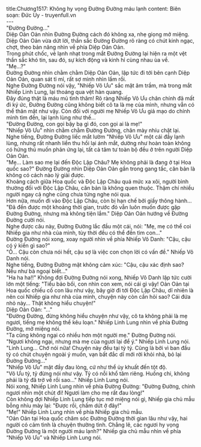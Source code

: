 title:Chương1517: Không hy vọng Đường Đường máu lạnh
content:
Biên soạn: Đức Uy - truyenfull.vn<br>---<br>"Đường Đường..."<br>Diệp Oản Oản nhìn Đường Đường cách đó không xa, nhẹ giọng mở miệng.<br>Diệp Oản Oản vừa dứt lời, thần sắc Đường Đường rõ ràng có chút kinh ngạc, chợt, theo bản năng nhìn về phía Diệp Oản Oản.<br>Trong phút chốc, vẻ lạnh nhạt trong mắt Đường Đường lại hiện ra một vệt thần sắc khó tin, sau đó, sự kích động và kinh hỉ cùng nhau ùa về.<br>"Mẹ...?"<br>Đường Đường nhìn chằm chằm Diệp Oản Oản, lập tức đi tới bên cạnh Diệp Oản Oản, quan sát tỉ mỉ, rất sợ mình nhìn lầm rồi.<br>Nghe Đường Đường nói vậy, "Nhiếp Vô Ưu" sắc mặt âm trầm, mà trong mắt Nhiếp Linh Lung, lại thoáng qua vệt hàn quang.<br>Đây đúng thật là máu mủ tình thâm! Rõ ràng Nhiếp Vô Ưu chân chính đã mất đi ký ức, Đường Đường cũng không biết cô ta là mẹ của mình, nhưng vẫn có thể thân mật như vậy. Còn đối với người mẹ Nhiếp Vô Ưu giả mạo do chính mình tìm đến, lại lạnh lùng như thế...<br>"Đường Đường, con gọi bậy bạ gì đó, con gọi ai là mẹ!"<br>"Nhiếp Vô Ưu" nhìn chằm chằm Đường Đường, chân mày nhíu chặt lại.<br>Nghe tiếng, Đường Đường liếc mắt lườm "Nhiếp Vô Ưu" một cái đầy lạnh lùng, nhưng rất nhanh liền thu hồi lại ánh mắt, dường như hoàn toàn không có hứng thú muốn phản ứng lại, tất cả tâm tư toàn bộ đều ở trên người Diệp Oản Oản.<br>"Mẹ... Làm sao mẹ lại đến Độc Lập Châu? Mẹ không phải là đang ở tại Hoa quốc sao?" Đường Đường nhìn Diệp Oản Oản gần trong gang tấc, căn bản là không có cách nào lý giải được.<br>Khoảng cách giữa Hoa quốc và Độc Lập Châu quá mức xa xôi, người bình thường đối với Độc Lập Châu, căn bản là không quen thuộc. Thậm chí nhiều người ngay cả nghe cũng chưa từng nghe nói qua.<br>Hơn nữa, muốn đi vào Độc Lập Châu, còn bị hạn chế bởi giấy thông hành…<br>"Đã đến được một khoảng thời gian, trước đó vẫn luôn muốn được gặp Đường Đường, nhưng mà không tiện lắm." Diệp Oản Oản hướng về Đường Đường cười nói.<br>Nghe được câu này, Đường Đường lắc đầu một cái, nói: "Mẹ, mẹ có thể coi Nhiếp gia như nhà của mình, tùy thời đều có thể đến tìm con..."<br>Đường Đường nói xong, xoay người nhìn về phía Nhiếp Vô Danh: "Cậu, cậu có ý kiến gì sao?"<br>"Ồ... Cậu còn chưa nói hết, cậu sợ là việc con chọn lời có vấn đề." Nhiếp Vô Danh nói.<br>Nghe tiếng, Đường Đường mặt không cảm xúc: "Cậu, cậu xác định sao? Nếu như bà ngoại biết..."<br>"Ha ha ha!!" Không đợi Đường Đường nói xong, Nhiếp Vô Danh lập tức cười lớn một tiếng: "Tiểu bảo bối, con nhìn con xem, nói cái gì vậy! Oản Oản tại Hoa quốc chiếu cố con lâu như vậy, bây giờ đi tới Độc Lập Châu, dĩ nhiên là nên coi Nhiếp gia như nhà của mình, chuyện này còn cần hỏi sao? Cái đứa nhỏ này... Thật không hiểu chuyện!"<br>Diệp Oản Oản: "..."<br>"Đường Đường, đừng không hiểu chuyện như vậy, cô ta không phải là mẹ ngươi, tiếng mẹ không thể kêu loạn." Nhiếp Linh Lung nhìn về phía Đường Đường, mở miệng nói.<br>"Ta cũng không ngại có nhiều hơn một người mẹ." Đường Đường nói.<br>"Ngươi không ngại, nhưng mà mẹ của ngươi lại để ý." Nhiếp Linh Lung nói.<br>"Linh Lung... Chớ nói nữa! Chuyện này đều tại tỷ tỷ. Cũng là bởi vì ban đầu tỷ có chút chuyện ngoài ý muốn, vạn bất đắc dĩ mới rời khỏi nhà, bỏ lại Đường Đường..."<br>"Nhiếp Vô Ưu" mặt đầy đau lòng, cứ như thể ủy khuất đến tột độ.<br>"Vô Ưu tỷ, tỷ đừng nói như vậy. Tỷ có nỗi khổ tâm riêng. Huống chi, không phải là tỷ đã trở về rồi sao..." Nhiếp Linh Lung nói.<br>Nói xong, Nhiếp Linh Lung nhìn về phía Đường Đường: "Đường Đường, chính ngươi nhìn một chút đi! Ngươi làm cho mẹ rất đau lòng!"<br>Còn không đợi Nhiếp Linh Lung tiếp tục mở miệng nói gì, Nhiếp gia chủ mẫu bỗng nhíu mày lại: "Được rồi, chấm dứt ở đây!"<br>"Mẹ!" Nhiếp Linh Lung nhìn về phía Nhiếp gia chủ mẫu.<br>"Oản Oản tại Hoa quốc chăm sóc Đường Đường thời gian lâu như vậy, hai người có cảm tình là chuyện thường tình. Chẳng lẽ, các ngươi hy vọng Đường Đường là một người máu lạnh?" Nhiếp gia chủ mẫu nhìn về phía “Nhiếp Vô Ưu” và Nhiếp Linh Lung nói.